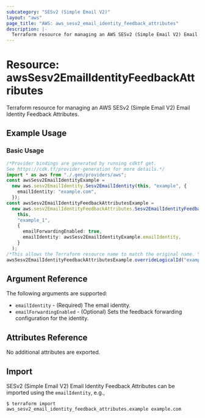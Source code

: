 ```yaml
---
subcategory: "SESv2 (Simple Email V2)"
layout: "aws"
page_title: "AWS: aws_sesv2_email_identity_feedback_attributes"
description: |-
  Terraform resource for managing an AWS SESv2 (Simple Email V2) Email Identity Feedback Attributes.
---
```


# Resource: awsSesv2EmailIdentityFeedbackAttributes

Terraform resource for managing an AWS SESv2 (Simple Email V2) Email Identity Feedback Attributes.

## Example Usage

### Basic Usage

```typescript
/*Provider bindings are generated by running cdktf get.
See https://cdk.tf/provider-generation for more details.*/
import * as aws from "./.gen/providers/aws";
const awsSesv2EmailIdentityExample =
  new aws.sesv2EmailIdentity.Sesv2EmailIdentity(this, "example", {
    emailIdentity: "example.com",
  });
const awsSesv2EmailIdentityFeedbackAttributesExample =
  new aws.sesv2EmailIdentityFeedbackAttributes.Sesv2EmailIdentityFeedbackAttributes(
    this,
    "example_1",
    {
      emailForwardingEnabled: true,
      emailIdentity: awsSesv2EmailIdentityExample.emailIdentity,
    }
  );
/*This allows the Terraform resource name to match the original name. You can remove the call if you don't need them to match.*/
awsSesv2EmailIdentityFeedbackAttributesExample.overrideLogicalId("example");

```

## Argument Reference

The following arguments are supported:

* `emailIdentity` - (Required) The email identity.
* `emailForwardingEnabled` - (Optional) Sets the feedback forwarding configuration for the identity.

## Attributes Reference

No additional attributes are exported.

## Import

SESv2 (Simple Email V2) Email Identity Feedback Attributes can be imported using the `emailIdentity`, e.g.,

```console
$ terraform import aws_sesv2_email_identity_feedback_attributes.example example.com
```
